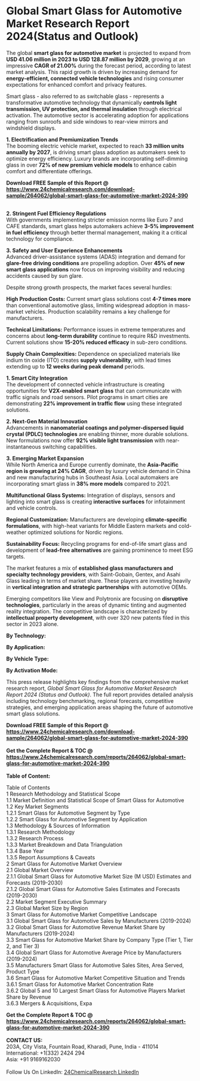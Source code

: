 <h1>Global Smart Glass for Automotive Market Research Report 2024(Status and Outlook)</h1><p>The global <strong>smart glass for automotive market</strong> is projected to expand from <strong>USD 41.06 million in 2023 to USD 128.87 million by 2029</strong>, growing at an impressive <strong>CAGR of 21.00%</strong> during the forecast period, according to latest market analysis. This rapid growth is driven by increasing demand for <strong>energy-efficient, connected vehicle technologies</strong> and rising consumer expectations for enhanced comfort and privacy features.</p><p>Smart glass - also referred to as switchable glass - represents a transformative automotive technology that dynamically <strong>controls light transmission, UV protection, and thermal insulation</strong> through electrical activation. The automotive sector is accelerating adoption for applications ranging from sunroofs and side windows to rear-view mirrors and windshield displays.</p><p><strong>1. Electrification and Premiumization Trends</strong><br> 
The booming electric vehicle market, expected to reach <strong>33 million units annually by 2027</strong>, is driving smart glass adoption as automakers seek to optimize energy efficiency. Luxury brands are incorporating self-dimming glass in over <strong>72% of new premium vehicle models</strong> to enhance cabin comfort and differentiate offerings.</p><div><b>Download FREE Sample of this Report @ 
            <a href="https://www.24chemicalresearch.com/download-sample/264062/global-smart-glass-for-automotive-market-2024-390">
            https://www.24chemicalresearch.com/download-sample/264062/global-smart-glass-for-automotive-market-2024-390</a></b></div><br><p><strong>2. Stringent Fuel Efficiency Regulations</strong><br>
With governments implementing stricter emission norms like Euro 7 and CAFE standards, smart glass helps automakers achieve <strong>3-5% improvement in fuel efficiency</strong> through better thermal management, making it a critical technology for compliance.</p><p><strong>3. Safety and User Experience Enhancements</strong><br>
Advanced driver-assistance systems (ADAS) integration and demand for <strong>glare-free driving conditions</strong> are propelling adoption. Over <strong>45% of new smart glass applications</strong> now focus on improving visibility and reducing accidents caused by sun glare.</p><p>Despite strong growth prospects, the market faces several hurdles:</p><p><strong>High Production Costs:</strong> Current smart glass solutions cost <strong>4-7 times more</strong> than conventional automotive glass, limiting widespread adoption in mass-market vehicles. Production scalability remains a key challenge for manufacturers.</p><p><strong>Technical Limitations:</strong> Performance issues in extreme temperatures and concerns about <strong>long-term durability</strong> continue to require R&amp;D investments. Current solutions show <strong>15-20% reduced efficacy</strong> in sub-zero conditions.</p><p><strong>Supply Chain Complexities:</strong> Dependence on specialized materials like indium tin oxide (ITO) creates <strong>supply vulnerability</strong>, with lead times extending up to <strong>12 weeks during peak demand</strong> periods.</p><p><strong>1. Smart City Integration</strong><br>
The development of connected vehicle infrastructure is creating opportunities for <strong>V2X-enabled smart glass</strong> that can communicate with traffic signals and road sensors. Pilot programs in smart cities are demonstrating <strong>22% improvement in traffic flow</strong> using these integrated solutions.</p><p><strong>2. Next-Gen Material Innovation</strong><br>
Advancements in <strong>nanomaterial coatings and polymer-dispersed liquid crystal (PDLC) technologies</strong> are enabling thinner, more durable solutions. New formulations now offer <strong>92% visible light transmission</strong> with near-instantaneous switching capabilities.</p><p><strong>3. Emerging Market Expansion</strong><br>
While North America and Europe currently dominate, the <strong>Asia-Pacific region is growing at 24% CAGR</strong>, driven by luxury vehicle demand in China and new manufacturing hubs in Southeast Asia. Local automakers are incorporating smart glass in <strong>38% more models</strong> compared to 2021.</p><p><strong>Multifunctional Glass Systems:</strong> Integration of displays, sensors and lighting into smart glass is creating <strong>interactive surfaces</strong> for infotainment and vehicle controls.</p><p><strong>Regional Customization:</strong> Manufacturers are developing <strong>climate-specific formulations</strong>, with high-heat variants for Middle Eastern markets and cold-weather optimized solutions for Nordic regions.</p><p><strong>Sustainability Focus:</strong> Recycling programs for end-of-life smart glass and development of <strong>lead-free alternatives</strong> are gaining prominence to meet ESG targets.</p><p>The market features a mix of <strong>established glass manufacturers and specialty technology providers</strong>, with Saint-Gobain, Gentex, and Asahi Glass leading in terms of market share. These players are investing heavily in <strong>vertical integration and strategic partnerships</strong> with automotive OEMs.</p><p>Emerging competitors like View and Polytronix are focusing on <strong>disruptive technologies</strong>, particularly in the areas of dynamic tinting and augmented reality integration. The competitive landscape is characterized by <strong>intellectual property development</strong>, with over 320 new patents filed in this sector in 2023 alone.</p><p><strong>By Technology:</strong></p><p><strong>By Application:</strong></p><p><strong>By Vehicle Type:</strong></p><p><strong>By Activation Mode:</strong></p><p>This press release highlights key findings from the comprehensive market research report, <em>Global Smart Glass for Automotive Market Research Report 2024 (Status and Outlook)</em>. The full report provides detailed analysis including technology benchmarking, regional forecasts, competitive strategies, and emerging application areas shaping the future of automotive smart glass solutions.</p><div><b>Download FREE Sample of this Report @ 
            <a href="https://www.24chemicalresearch.com/download-sample/264062/global-smart-glass-for-automotive-market-2024-390">
            https://www.24chemicalresearch.com/download-sample/264062/global-smart-glass-for-automotive-market-2024-390</a></b></div><br><div><b>Get the Complete Report & TOC @ 
            <a href="https://www.24chemicalresearch.com/reports/264062/global-smart-glass-for-automotive-market-2024-390">
            https://www.24chemicalresearch.com/reports/264062/global-smart-glass-for-automotive-market-2024-390</a></b></div><br>
            <b>Table of Content:</b><p>Table of Contents<br />
1 Research Methodology and Statistical Scope<br />
1.1 Market Definition and Statistical Scope of Smart Glass for Automotive<br />
1.2 Key Market Segments<br />
1.2.1 Smart Glass for Automotive Segment by Type<br />
1.2.2 Smart Glass for Automotive Segment by Application<br />
1.3 Methodology & Sources of Information<br />
1.3.1 Research Methodology<br />
1.3.2 Research Process<br />
1.3.3 Market Breakdown and Data Triangulation<br />
1.3.4 Base Year<br />
1.3.5 Report Assumptions & Caveats<br />
2 Smart Glass for Automotive Market Overview<br />
2.1 Global Market Overview<br />
2.1.1 Global Smart Glass for Automotive Market Size (M USD) Estimates and Forecasts (2019-2030)<br />
2.1.2 Global Smart Glass for Automotive Sales Estimates and Forecasts (2019-2030)<br />
2.2 Market Segment Executive Summary<br />
2.3 Global Market Size by Region<br />
3 Smart Glass for Automotive Market Competitive Landscape<br />
3.1 Global Smart Glass for Automotive Sales by Manufacturers (2019-2024)<br />
3.2 Global Smart Glass for Automotive Revenue Market Share by Manufacturers (2019-2024)<br />
3.3 Smart Glass for Automotive Market Share by Company Type (Tier 1, Tier 2, and Tier 3)<br />
3.4 Global Smart Glass for Automotive Average Price by Manufacturers (2019-2024)<br />
3.5 Manufacturers Smart Glass for Automotive Sales Sites, Area Served, Product Type<br />
3.6 Smart Glass for Automotive Market Competitive Situation and Trends<br />
3.6.1 Smart Glass for Automotive Market Concentration Rate<br />
3.6.2 Global 5 and 10 Largest Smart Glass for Automotive Players Market Share by Revenue<br />
3.6.3 Mergers & Acquisitions, Expa</p><div><b>Get the Complete Report & TOC @ 
            <a href="https://www.24chemicalresearch.com/reports/264062/global-smart-glass-for-automotive-market-2024-390">
            https://www.24chemicalresearch.com/reports/264062/global-smart-glass-for-automotive-market-2024-390</a></b></div><br><b>CONTACT US:</b><br>
            203A, City Vista, Fountain Road, Kharadi, Pune, India - 411014<br>
            International: +1(332) 2424 294<br>
            Asia: +91 9169162030 <br><br>
            Follow Us On LinkedIn: <a href="https://www.linkedin.com/company/24chemicalresearch/">24ChemicalResearch LinkedIn</a>